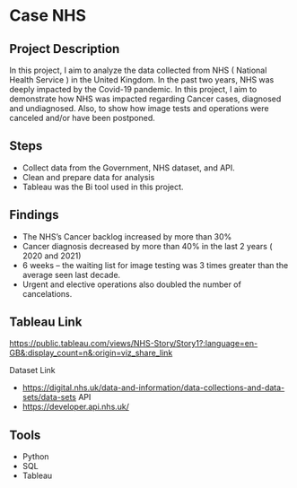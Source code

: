 
# Case NHS 

## Project Description 
In this project, I aim to analyze the data collected from NHS ( National Health Service ) in the United Kingdom.
In the past two years, NHS was deeply impacted by the Covid-19 pandemic. In this project, I aim to demonstrate how NHS was impacted regarding Cancer cases, diagnosed and undiagnosed. Also, to show how image tests and operations were canceled and/or have been postponed.

## Steps 
* Collect data from the Government, NHS dataset, and API.
* Clean and prepare data for analysis
* Tableau was the Bi tool used in this project.

## Findings 

*	The NHS’s Cancer backlog increased by more than 30%
*	Cancer diagnosis decreased by more than 40% in the last 2 years ( 2020 and 2021)
*	6 weeks – the waiting list for image testing was 3 times greater than the average seen last decade.
*	Urgent and elective operations also doubled the number of cancelations.


## Tableau Link
https://public.tableau.com/views/NHS-Story/Story1?:language=en-GB&:display_count=n&:origin=viz_share_link

Dataset Link
* https://digital.nhs.uk/data-and-information/data-collections-and-data-sets/data-sets
API
* https://developer.api.nhs.uk/


## Tools

* Python
* SQL
* Tableau


 
